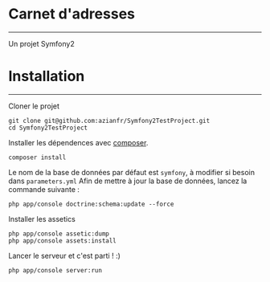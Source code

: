 # Carnet d'adresses
____

Un projet Symfony2

# Installation
____

Cloner le projet 

```
git clone git@github.com:azianfr/Symfony2TestProject.git
cd Symfony2TestProject
```
Installer les dépendences avec [composer](https://getcomposer.org/).
```
composer install
```
Le nom de la base de données par défaut est `symfony`, à modifier si besoin dans `parameters.yml`
Afin de mettre à jour la base de données, lancez la commande suivante :
```
php app/console doctrine:schema:update --force
```
Installer les assetics
```
php app/console assetic:dump
php app/console assets:install
```

Lancer le serveur et c'est parti ! :)
```
php app/console server:run
```